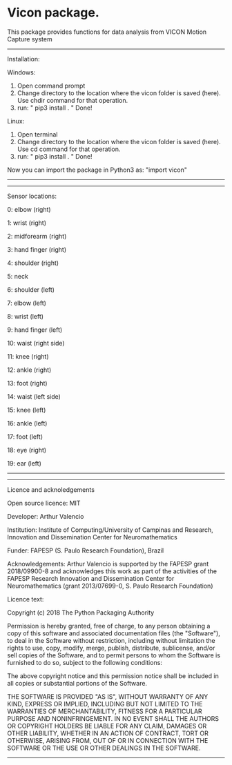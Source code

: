# Vicon package.

This package provides functions for data analysis from VICON Motion Capture system

-----------------------------------------------------------------------------

Installation:

Windows:
1) Open command prompt
2) Change directory to the location where the vicon folder is saved (here). 
   Use chdir command for that operation.
3) run: " pip3 install . "
Done!

Linux:
1) Open terminal
2) Change directory to the location where the vicon folder is saved (here). 
   Use cd command for that operation.
3) run: " pip3 install . "
Done!

Now you can import the package in Python3 as: "import vicon"

-----------------------------------------------------------------------------

-----------------------------------------------------------------------------

Sensor locations:

0: elbow (right)

1: wrist (right)

2: midforearm (right)

3: hand finger (right)

4: shoulder (right)

5: neck

6: shoulder (left)

7: elbow (left)

8: wrist (left)

9: hand finger (left)

10: waist (right side)

11: knee (right)

12: ankle (right)

13: foot (right)

14: waist (left side)

15: knee (left)

16: ankle (left)

17: foot (left)

18: eye (right)

19: ear (left)

-----------------------------------------------------------------------------

-----------------------------------------------------------------------------

Licence and acknoledgements

Open source licence: MIT

Developer: Arthur Valencio

Institution: Institute of Computing/University of Campinas and Research, Innovation and Dissemination Center for Neuromathematics

Funder: FAPESP (S. Paulo Research Foundation), Brazil

Acknowledgements: Arthur Valencio is supported by the FAPESP grant 2018/09900-8 and acknowledges this work as part of the activities of the FAPESP Research Innovation and Dissemination Center for Neuromathematics (grant 2013/07699-0, S. Paulo Research Foundation)

Licence text:

Copyright (c) 2018 The Python Packaging Authority

Permission is hereby granted, free of charge, to any person obtaining a copy
of this software and associated documentation files (the "Software"), to deal
in the Software without restriction, including without limitation the rights
to use, copy, modify, merge, publish, distribute, sublicense, and/or sell
copies of the Software, and to permit persons to whom the Software is
furnished to do so, subject to the following conditions:

The above copyright notice and this permission notice shall be included in all
copies or substantial portions of the Software.

THE SOFTWARE IS PROVIDED "AS IS", WITHOUT WARRANTY OF ANY KIND, EXPRESS OR
IMPLIED, INCLUDING BUT NOT LIMITED TO THE WARRANTIES OF MERCHANTABILITY,
FITNESS FOR A PARTICULAR PURPOSE AND NONINFRINGEMENT. IN NO EVENT SHALL THE
AUTHORS OR COPYRIGHT HOLDERS BE LIABLE FOR ANY CLAIM, DAMAGES OR OTHER
LIABILITY, WHETHER IN AN ACTION OF CONTRACT, TORT OR OTHERWISE, ARISING FROM,
OUT OF OR IN CONNECTION WITH THE SOFTWARE OR THE USE OR OTHER DEALINGS IN THE
SOFTWARE.

-----------------------------------------------------------------------------

